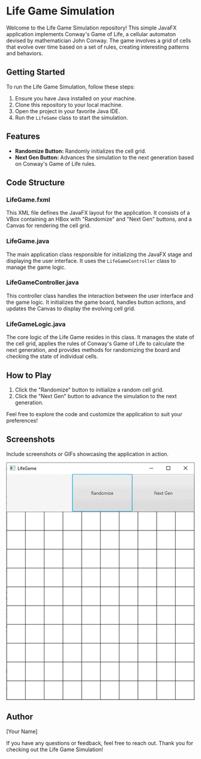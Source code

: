 # Life Game Simulation

Welcome to the Life Game Simulation repository! This simple JavaFX application implements Conway's Game of Life, a cellular automaton devised by mathematician John Conway. The game involves a grid of cells that evolve over time based on a set of rules, creating interesting patterns and behaviors.

## Getting Started

To run the Life Game Simulation, follow these steps:

1. Ensure you have Java installed on your machine.
2. Clone this repository to your local machine.
3. Open the project in your favorite Java IDE.
4. Run the `LifeGame` class to start the simulation.

## Features

- **Randomize Button:** Randomly initializes the cell grid.
- **Next Gen Button:** Advances the simulation to the next generation based on Conway's Game of Life rules.

## Code Structure

### LifeGame.fxml

This XML file defines the JavaFX layout for the application. It consists of a VBox containing an HBox with "Randomize" and "Next Gen" buttons, and a Canvas for rendering the cell grid.

### LifeGame.java

The main application class responsible for initializing the JavaFX stage and displaying the user interface. It uses the `LifeGameController` class to manage the game logic.

### LifeGameController.java

This controller class handles the interaction between the user interface and the game logic. It initializes the game board, handles button actions, and updates the Canvas to display the evolving cell grid.

### LifeGameLogic.java

The core logic of the Life Game resides in this class. It manages the state of the cell grid, applies the rules of Conway's Game of Life to calculate the next generation, and provides methods for randomizing the board and checking the state of individual cells.

## How to Play

1. Click the "Randomize" button to initialize a random cell grid.
2. Click the "Next Gen" button to advance the simulation to the next generation.

Feel free to explore the code and customize the application to suit your preferences!

## Screenshots

Include screenshots or GIFs showcasing the application in action.

![Demo](/demo.gif)

## Author

[Your Name]

If you have any questions or feedback, feel free to reach out. Thank you for checking out the Life Game Simulation!
